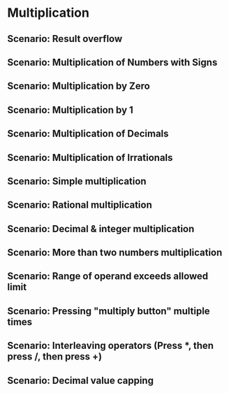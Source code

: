 # Multiplication

## Scenario: Result overflow

## Scenario: Multiplication of Numbers with Signs

## Scenario: Multiplication by Zero

## Scenario: Multiplication by 1

## Scenario: Multiplication of Decimals

## Scenario: Multiplication of Irrationals

## Scenario: Simple multiplication

## Scenario: Rational multiplication

## Scenario: Decimal & integer multiplication

## Scenario: More than two numbers multiplication

## Scenario: Range of operand exceeds allowed limit

## Scenario: Pressing "multiply button" multiple times

## Scenario: Interleaving operators (Press *, then press /, then press +)

## Scenario: Decimal value capping
